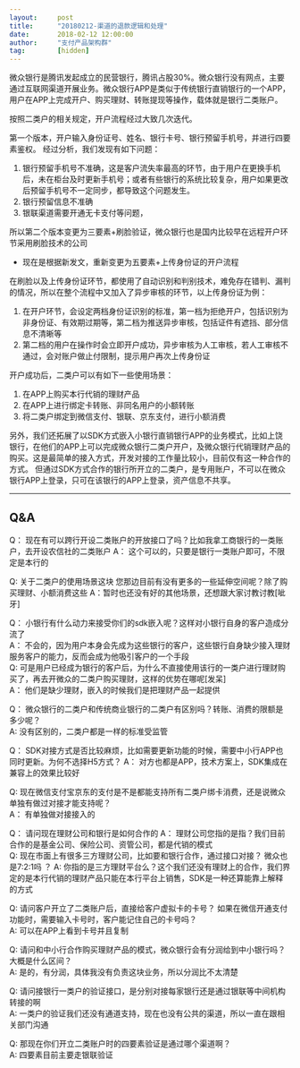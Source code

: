 ```yaml
---  
layout:     post   
title:      "20180212-渠道的退款逻辑和处理"  
date:       2018-02-12 12:00:00  
author:     "支付产品架构群"  
tag:		[hidden]   
---  
```

   
微众银行是腾讯发起成立的民营银行，腾讯占股30%。微众银行没有网点，主要通过互联网渠道开展业务。微众银行APP是类似于传统银行直销银行的一个APP，用户在APP上完成开户、购买理财、转账提现等操作，载体就是银行二类账户。   


按照二类户的相关规定，开户流程经过大致几次迭代。 

第一个版本，开户输入身份证号、姓名、银行卡号、银行预留手机号，并进行四要素鉴权。 经过分析，我们发现有如下问题：
1. 银行预留手机号不准确，这是客户流失率最高的环节，由于用户在更换手机后，未在柜台及时更新手机号；或者有些银行的系统比较复杂，用户如果更改后预留手机号不一定同步，都导致这个问题发生。 
2. 银行预留信息不准确
3. 银联渠道需要开通无卡支付等问题，


所以第二个版本变更为三要素+刷脸验证，微众银行也是国内比较早在远程开户环节采用刷脸技术的公司
- 现在是根据新发文，重新变更为五要素+上传身份证的开户流程  
   
   
在刷脸以及上传身份证环节，都使用了自动识别和判别技术，难免存在错判、漏判的情况，所以在整个流程中又加入了异步审核的环节，以上传身份证为例：  
1. 在开户环节，会设定两档身份证识别的标准，第一档为拒绝开户，包括识别为非身份证、有效期过期等，第二档为推送异步审核，包括证件有遮挡、部分信息不清晰等
2. 第二档的用户在操作时会立即开户成功，异步审核为人工审核，若人工审核不通过，会对账户做止付限制，提示用户再次上传身份证  
   
  
开户成功后，二类户可以有如下一些使用场景： 
1. 在APP上购买本行代销的理财产品  
2. 在APP上进行绑定卡转账、非同名用户的小额转账  
3. 将二类户绑定到微信支付、银联、京东支付，进行小额消费

另外，我们还拓展了以SDK方式嵌入小银行直销银行APP的业务模式，比如上饶银行，在他们的APP上可以完成微众银行二类户开户，及微众银行代销理财产品的购买。这是最简单的接入方式，开发对接的工作量比较小，目前仅有这一种合作的方式。 
但通过SDK方式合作的银行所开立的二类户，是专用账户，不可以在微众银行APP上登录，只可在该银行的APP上登录，资产信息不共享。  
  

---
## Q&A

Q： 现在有可以跨行开设二类账户的开放接口了吗？比如我拿工商银行的一类账户，去开设农信社的二类账户
A： 这个可以的，只要是银行一类账户即可，不限定是本行的  

Q: 关于二类户的使用场景这块  您那边目前有没有更多的一些延伸空间呢？除了购买理财、小额消费这些
A：暂时也还没有好的其他场景，还想跟大家讨教讨教[呲牙]  

   
Q： 小银行有什么动力来接受你们的sdk嵌入呢？这样对小银行自身的客户造成分流了  
A： 不会的，因为用户本身会先成为这些银行的客户，这些银行自身缺少接入理财服务客户的能力，反而会成为他吸引客户的一个手段  
Q:  可是用户已经成为银行的客户后，为什么不直接使用该行的一类户进行理财购买了，再去开微众的二类户购买理财，这样的优势在哪呢[发呆]  
A： 他们是缺少理财，嵌入的时候我们是把理财产品一起提供

Q： 微众银行的二类户和传统商业银行的二类户有区别吗？转账、消费的限额是多少呢？  
A:  没有区别的，二类户都是一样的标准受监管  

Q： SDK对接方式是否比较麻烦，比如需要更新功能的时候，需要中小行APP也同时更新。为何不选择H5方式？
A：  对方也都是APP，技术方案上，SDK集成在兼容上的效果比较好  
   

Q:  现在微信支付宝京东的支付是不是都能支持所有二类户绑卡消费，还是说微众单独有做过对接才能支持呢？  
A： 有单独做对接接入的

Q： 请问现在理财公司和银行是如何合作的
A： 理财公司您指的是指？我们目前合作的是基金公司、保险公司、资管公司，都是代销的模式  
Q:  现在市面上有很多三方理财公司，比如要和银行合作，通过接口对接？  微众也是7:2:1吗  ？
A: 你指的是三方理财平台么？这个我们还没有理财上的合作，我们界定的是本行代销的理财产品只能在本行平台上销售，SDK是一种还算能靠上解释的方式  
   

Q: 请问客户开立了二类账户后，直接给客户虚拟卡的卡号？ 如果在微信开通支付功能时，需要输入卡号时，客户能记住自己的卡号吗？  
A:  可以在APP上看到卡号并且复制  
   
Q:  请问和中小行合作购买理财产品的模式，微众银行会有分润给到中小银行吗？大概是什么区间？  
A:  是的，有分润，具体我没有负责这块业务，所以分润比不太清楚  
   

Q: 请问接银行一类户的验证接口，是分别对接每家银行还是通过银联等中间机构转接的啊  
A:  一类户的验证我们还没有通道支持，现在也没有公共的渠道，所以一直在跟相关部门沟通    
   
Q: 那现在你们开立二类账户时的四要素验证是通过哪个渠道啊？  
A: 四要素目前主要走银联验证  

